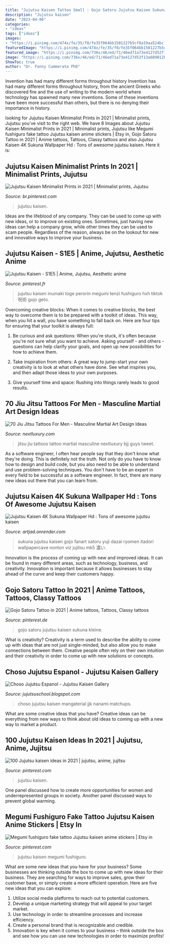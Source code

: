 ```yaml
---
title: "Jujutsu Kaisen Tattoo Small : Gojo Satoru Jujutsu Kaisen Sukuna Kleine"
description: "Jujutsu kaisen"
date: "2023-04-06"
categories:
- "ideas"
tags: ["ideas"]
images:
- "https://i.pinimg.com/474x/fe/35/f0/fe35f064bb1501227b5cf8a19aa524bc.jpg"
featuredImage: "https://i.pinimg.com/474x/fe/35/f0/fe35f064bb1501227b5cf8a19aa524bc.jpg"
featured_image: "https://i.pinimg.com/736x/46/ed/71/46ed71a73e4127d52f13a609012b6ea3.jpg"
image: "https://i.pinimg.com/736x/46/ed/71/46ed71a73e4127d52f13a609012b6ea3.jpg"
ShowToc: true
author: "Dr. Fanny Cummerata PhD"
---
```



Invention has had many different forms throughout history
Invention has had many different forms throughout history, from the ancient Greeks who discovered fire and the use of writing to the modern world where technology has spawned many new inventions. Some of these inventions have been more successful than others, but there is no denying their importance in history.

	

		
looking for Jujutsu Kaisen Minimalist Prints in 2021 | Minimalist prints, Jujutsu you've visit to the right web. We have 8 Images about Jujutsu Kaisen Minimalist Prints in 2021 | Minimalist prints, Jujutsu like Megumi fushiguro fake tattoo Jujutsu kaisen anime stickers | Etsy in, Gojo Satoru Tattoo in 2021 | Anime tattoos, Tattoos, Classy tattoos and also Jujutsu Kaisen 4K Sukuna Wallpaper Hd : Tons of awesome jujutsu kaisen. Here it is:
		
    
## Jujutsu Kaisen Minimalist Prints In 2021 | Minimalist Prints, Jujutsu

<img loading=lazy src="https://i.pinimg.com/736x/9e/0d/e7/9e0de7f8b5a239145dd34c0a24d5fefe.jpg" onerror="this.onerror=null;this.src='https://tse4.mm.bing.net/th?id=OIP.U1VQNbUi7u3GgXhkZurYbwHaHa&amp;pid=15.1';" alt="Jujutsu Kaisen Minimalist Prints in 2021 | Minimalist prints, Jujutsu">

_Source: br.pinterest.com_

>jujutsu kaisen. 

	

Ideas are the lifeblood of any company. They can be used to come up with new ideas, or to improve on existing ones. Sometimes, just having new ideas can help a company grow, while other times they can be used to scam people. Regardless of the reason, always be on the lookout for new and innovative ways to improve your business.

    
## Jujutsu Kaisen - S1E5 | Anime, Jujutsu, Aesthetic Anime

<img loading=lazy src="https://i.pinimg.com/736x/46/ed/71/46ed71a73e4127d52f13a609012b6ea3.jpg" onerror="this.onerror=null;this.src='https://tse1.mm.bing.net/th?id=OIP.E7jNVdWwTXADY-FdbPwpfQHaHZ&amp;pid=15.1';" alt="Jujutsu Kaisen - S1E5 | Anime, Jujutsu, Aesthetic anime">

_Source: pinterest.fr_

>jujutsu kaisen inumaki toge perorin megumi tenzi fushiguro hxh tiktok 呪術 gojo geto. 

	

Overcoming creative blocks:
When it comes to creative blocks, the best way to overcome them is to be prepared with a toolkit of ideas. This way, when you hit a wall, you have something to fall back on. Here are four tips for ensuring that your toolkit is always full:
1. Be curious and ask questions: When you're stuck, it's often because you're not sure what you want to achieve. Asking yourself - and others - questions can help clarify your goals, and open up new possibilities for how to achieve them.

2. Take inspiration from others: A great way to jump-start your own creativity is to look at what others have done. See what inspires you, and then adapt those ideas to your own purposes.

3. Give yourself time and space: Rushing into things rarely leads to good results.

    
## 70 Jiu Jitsu Tattoos For Men - Masculine Martial Art Design Ideas

<img loading=lazy src="http://nextluxury.com/wp-content/uploads/manly-guys-jiu-jitsu-negative-space-rib-cage-side-tattoos.jpg" onerror="this.onerror=null;this.src='https://tse1.mm.bing.net/th?id=OIP.qv39sBW_ZS9jAVKOL-O0hQHaHa&amp;pid=15.1';" alt="70 Jiu Jitsu Tattoos For Men - Masculine Martial Art Design Ideas">

_Source: nextluxury.com_

>jitsu jiu tattoos tattoo martial masculine nextluxury bjj guys tweet. 

	

As a software engineer, I often hear people say that they don't know what they're doing. This is definitely not the truth. Not only do you have to know how to design and build code, but you also need to be able to understand and use problem-solving techniques. You don't have to be an expert in every field to be successful as a software engineer. In fact, there are many new ideas out there that you can learn from.

    
## Jujutsu Kaisen 4K Sukuna Wallpaper Hd : Tons Of Awesome Jujutsu Kaisen

<img loading=lazy src="https://i.pinimg.com/originals/ce/44/e7/ce44e7006abc3f8c4cdd0060ecd64564.jpg" onerror="this.onerror=null;this.src='https://tse4.mm.bing.net/th?id=OIP._QADh3ymokC_yf6xwmIROwHaLd&amp;pid=15.1';" alt="Jujutsu Kaisen 4K Sukuna Wallpaper Hd : Tons of awesome jujutsu kaisen">

_Source: artjad.onrender.com_

>sukuna jujutsu kaisen gojo fanart satoru yuji dazai ryomen itadori wallpapercave nonton viz jujitsu mk5 濃い. 

	

Innovation is the process of coming up with new and improved ideas. It can be found in many different areas, such as technology, business, and creativity. Innovation is important because it allows businesses to stay ahead of the curve and keep their customers happy.

    
## Gojo Satoru Tattoo In 2021 | Anime Tattoos, Tattoos, Classy Tattoos

<img loading=lazy src="https://i.pinimg.com/736x/20/06/47/20064734596bd2199afcad6461e521ae.jpg" onerror="this.onerror=null;this.src='https://tse3.mm.bing.net/th?id=OIP.K1du-4AOr1r4wBRnPL3dkgHaLH&amp;pid=15.1';" alt="Gojo Satoru Tattoo in 2021 | Anime tattoos, Tattoos, Classy tattoos">

_Source: pinterest.de_

>gojo satoru jujutsu kaisen sukuna kleine. 

	

What is creativity?
Creativity is a term used to describe the ability to come up with ideas that are not just single-minded, but also allow you to make connections between them. Creative people often rely on their own intuition and their creativity in order to come up with new solutions or concepts.

    
## Choso Jujutsu Espanol - Jujutsu Kaisen Gallery

<img loading=lazy src="https://64.media.tumblr.com/19838da3c421b76c02601c9e35f696cc/9db7feef995090bd-74/s640x960/162b4bfac6c8c5c0ba86f77278fe3c0542e92dba.jpg" onerror="this.onerror=null;this.src='https://tse4.mm.bing.net/th?id=OIP.CG68iyneipKcIPflyMhqnwHaHa&amp;pid=15.1';" alt="Choso Jujutsu Espanol - Jujutsu Kaisen Gallery">

_Source: jujutsuschool.blogspot.com_

>choso jujutsu kaisen mangaterial jjk nanami matchups. 

	

What are some creative ideas that you have?
Creative ideas can be everything from new ways to think about old ideas to coming up with a new way to market a product.

    
## 100 Jujutsu Kaisen Ideas In 2021 | Jujutsu, Anime, Jujitsu

<img loading=lazy src="https://i.pinimg.com/474x/fe/35/f0/fe35f064bb1501227b5cf8a19aa524bc.jpg" onerror="this.onerror=null;this.src='https://tse1.mm.bing.net/th?id=OIP.Vyj91Q5ilvRlMvz_db8tbQAAAA&amp;pid=15.1';" alt="100 Jujutsu kaisen ideas in 2021 | jujutsu, anime, jujitsu">

_Source: pinterest.com_

>jujutsu kaisen. 

	

One panel discussed how to create more opportunities for women and underrepresented groups in society. Another panel discussed ways to prevent global warming.

    
## Megumi Fushiguro Fake Tattoo Jujutsu Kaisen Anime Stickers | Etsy In

<img loading=lazy src="https://i.pinimg.com/736x/44/a7/d6/44a7d676c786974349feec4153c35311.jpg" onerror="this.onerror=null;this.src='https://tse2.mm.bing.net/th?id=OIP.qOe3JkF2yOcDHqgjig1VjQHaHa&amp;pid=15.1';" alt="Megumi fushiguro fake tattoo Jujutsu kaisen anime stickers | Etsy in">

_Source: pinterest.com_

>jujutsu kaisen megumi fushiguro. 

	

What are some new ideas that you have for your business?
Some businesses are thinking outside the box to come up with new ideas for their business. They are searching for ways to improve sales, grow their customer base, or simply create a more efficient operation. Here are five new ideas that you can explore: 
1) Utilize social media platforms to reach out to potential customers.
2) Develop a unique marketing strategy that will appeal to your target market. 
3) Use technology in order to streamline processes and increase efficiency. 
4) Create a personal brand that is recognizable and credible. 
5) Innovation is key when it comes to your business – think outside the box and see how you can use new technologies in order to maximize profits!

